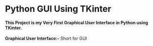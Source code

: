 # Python GUI Using TKinter
#### This Project is my Very First Graphical User Interface in Python using TKinter.
**Graphical 
User
Interface:-** Short for GUI

